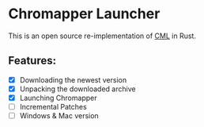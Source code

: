 # Chromapper Launcher

This is an open source re-implementation of [CML](https://cm.topc.at/dl) in Rust.

## Features:
* [x] Downloading the newest version
* [x] Unpacking the downloaded archive
* [x] Launching Chromapper
* [ ] Incremental Patches
* [ ] Windows & Mac version
